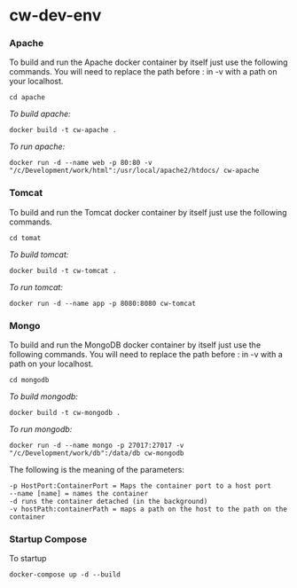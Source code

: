 # cw-dev-env

### Apache

To build and run the Apache docker container by itself just use the following commands.  You will need to replace the path before : in -v with a path on your localhost.

```
cd apache
```

_To build apache:_
```
docker build -t cw-apache .
```

_To run apache:_
```
docker run -d --name web -p 80:80 -v "/c/Development/work/html":/usr/local/apache2/htdocs/ cw-apache
```


### Tomcat

To build and run the Tomcat docker container by itself just use the following commands.

```
cd tomat
```

_To build tomcat:_
```
docker build -t cw-tomcat .
```

_To run tomcat:_
```
docker run -d --name app -p 8080:8080 cw-tomcat
```


### Mongo

To build and run the MongoDB docker container by itself just use the following commands. You will need to replace the path before : in -v with a path on your localhost.

```
cd mongodb
```

_To build mongodb:_
```
docker build -t cw-mongodb .
```

_To run mongodb:_
```
docker run -d --name mongo -p 27017:27017 -v "/c/Development/work/db":/data/db cw-mongodb
```

The following is the meaning of the parameters:

```
-p HostPort:ContainerPort = Maps the container port to a host port
--name [name] = names the container
-d runs the container detached (in the background)
-v hostPath:containerPath = maps a path on the host to the path on the container
```



### Startup Compose

To startup
```
docker-compose up -d --build
```
